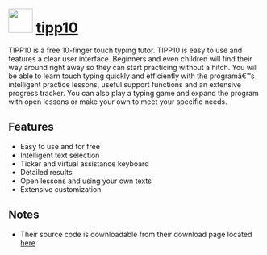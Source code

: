 ﻿# <img src="https://cdn.jsdelivr.net/gh/chocolatey/chocolatey-coreteampackages@2e0c82fddfc50af5efc5aeb9c8b09b11592a3819/icons/tipp10.png" width="48" height="48"/> [tipp10](https://chocolatey.org/packages/tipp10)


TIPP10 is a free 10-finger touch typing tutor. TIPP10 is easy to use and features a clear user interface. Beginners and even children will find their way around right away so they can start practicing without a hitch. You will be able to learn touch typing quickly and efficiently with the programâ€™s intelligent practice lessons, useful support functions and an extensive progress tracker. You can also play a typing game and expand the program with open lessons or make your own to meet your specific needs.

## Features
- Easy to use and for free
- Intelligent text selection
- Ticker and virtual assistance keyboard
- Detailed results
- Open lessons and using your own texts
- Extensive customization

## Notes
- Their source code is downloadable from their download page located [here](https://www.tipp10.com/en/download/)

